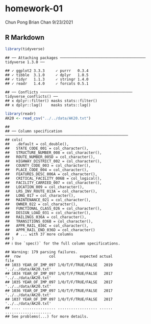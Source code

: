 homework-01
================
Chun Pong Brian Chan
9/23/2021

## R Markdown

``` r
library(tidyverse)
```

    ## ── Attaching packages ─────────────────────────────────────── tidyverse 1.3.0 ──

    ## ✓ ggplot2 3.3.3     ✓ purrr   0.3.4
    ## ✓ tibble  3.1.0     ✓ dplyr   1.0.5
    ## ✓ tidyr   1.1.3     ✓ stringr 1.4.0
    ## ✓ readr   1.4.0     ✓ forcats 0.5.1

    ## ── Conflicts ────────────────────────────────────────── tidyverse_conflicts() ──
    ## x dplyr::filter() masks stats::filter()
    ## x dplyr::lag()    masks stats::lag()

``` r
library(readr)
AK20 <- read_csv("../../data/AK20.txt")
```

    ## 
    ## ── Column specification ────────────────────────────────────────────────────────
    ## cols(
    ##   .default = col_double(),
    ##   STATE_CODE_001 = col_character(),
    ##   STRUCTURE_NUMBER_008 = col_character(),
    ##   ROUTE_NUMBER_005D = col_character(),
    ##   HIGHWAY_DISTRICT_002 = col_character(),
    ##   COUNTY_CODE_003 = col_character(),
    ##   PLACE_CODE_004 = col_character(),
    ##   FEATURES_DESC_006A = col_character(),
    ##   CRITICAL_FACILITY_006B = col_logical(),
    ##   FACILITY_CARRIED_007 = col_character(),
    ##   LOCATION_009 = col_character(),
    ##   LRS_INV_ROUTE_013A = col_character(),
    ##   LONG_017 = col_character(),
    ##   MAINTENANCE_021 = col_character(),
    ##   OWNER_022 = col_character(),
    ##   FUNCTIONAL_CLASS_026 = col_character(),
    ##   DESIGN_LOAD_031 = col_character(),
    ##   RAILINGS_036A = col_character(),
    ##   TRANSITIONS_036B = col_character(),
    ##   APPR_RAIL_036C = col_character(),
    ##   APPR_RAIL_END_036D = col_character()
    ##   # ... with 37 more columns
    ## )
    ## ℹ Use `spec()` for the full column specifications.

    ## Warning: 179 parsing failures.
    ##  row             col           expected actual                  file
    ## 1033 YEAR_OF_IMP_097 1/0/T/F/TRUE/FALSE   2019 '../../data/AK20.txt'
    ## 1034 YEAR_OF_IMP_097 1/0/T/F/TRUE/FALSE   2017 '../../data/AK20.txt'
    ## 1035 YEAR_OF_IMP_097 1/0/T/F/TRUE/FALSE   2017 '../../data/AK20.txt'
    ## 1036 YEAR_OF_IMP_097 1/0/T/F/TRUE/FALSE   2017 '../../data/AK20.txt'
    ## 1037 YEAR_OF_IMP_097 1/0/T/F/TRUE/FALSE   2017 '../../data/AK20.txt'
    ## .... ............... .................. ...... .....................
    ## See problems(...) for more details.
